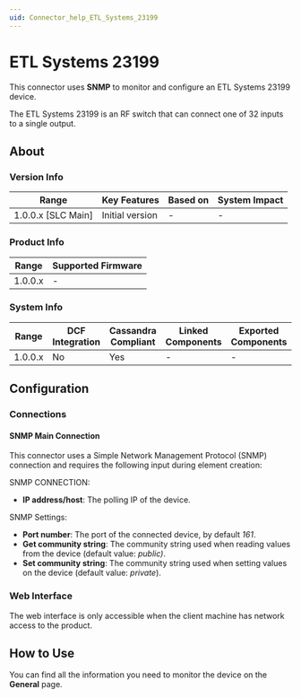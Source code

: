 ```yaml
---
uid: Connector_help_ETL_Systems_23199
---
```


# ETL Systems 23199

This connector uses **SNMP** to monitor and configure an ETL Systems 23199 device.

The ETL Systems 23199 is an RF switch that can connect one of 32 inputs to a single output.

## About

### Version Info

| Range                | Key Features     | Based on     | System Impact     |
|----------------------|------------------|--------------|-------------------|
| 1.0.0.x \[SLC Main\] | Initial version  | \-           | \-                |

### Product Info

| Range     | Supported Firmware     |
|-----------|------------------------|
| 1.0.0.x   | \-                     |

### System Info

| Range     | DCF Integration     | Cassandra Compliant     | Linked Components     | Exported Components     |
|-----------|---------------------|-------------------------|-----------------------|-------------------------|
| 1.0.0.x   | No                  | Yes                     | \-                    | \-                      |

## Configuration

### Connections

#### SNMP Main Connection

This connector uses a Simple Network Management Protocol (SNMP) connection and requires the following input during element creation:

SNMP CONNECTION:

- **IP address/host**: The polling IP of the device.

SNMP Settings:

- **Port number**: The port of the connected device, by default *161*.
- **Get community string**: The community string used when reading values from the device (default value: *public)*.
- **Set community string**: The community string used when setting values on the device (default value: *private*).

### Web Interface

The web interface is only accessible when the client machine has network access to the product.

## How to Use

You can find all the information you need to monitor the device on the **General** page.
